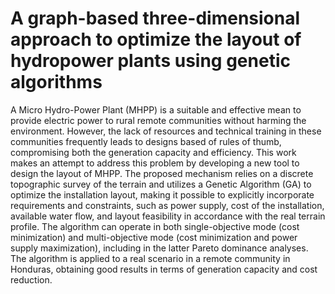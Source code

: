# A graph-based three-dimensional approach to optimize the layout of hydropower plants using genetic algorithms

A Micro Hydro-Power Plant (MHPP) is a suitable and effective mean to provide electric power to rural remote communities without harming the environment. However, the lack of resources and technical training in these communities frequently leads to designs based of rules of thumb, compromising both the generation capacity and efficiency. This work makes an attempt to address this problem by developing a new tool to design the layout of MHPP. The proposed mechanism relies on a discrete topographic survey of the terrain and utilizes a Genetic Algorithm (GA) to optimize the installation layout, making it possible to explicitly incorporate requirements and constraints, such as power supply, cost of the installation, available water flow, and layout feasibility in accordance with the real terrain profile. The algorithm can operate in both single-objective mode (cost minimization) and multi-objective mode (cost minimization and power supply maximization), including in the latter Pareto dominance analyses.  The algorithm is applied to a real scenario in a remote community in Honduras, obtaining good results in terms of generation capacity and cost reduction.
